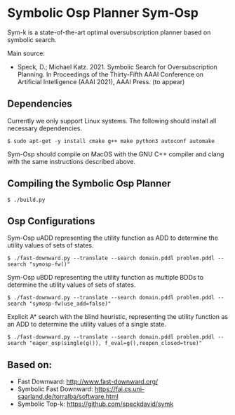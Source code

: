 # Symbolic Osp Planner Sym-Osp

Sym-k is a state-of-the-art optimal oversubscription planner based on symbolic search.

Main source:
 - Speck, D.; Michael Katz. 2021. Symbolic Search for Oversubscription Planning. In Proceedings of the Thirty-Fifth AAAI Conference on Artificial Intelligence (AAAI 2021), AAAI Press. (to appear)

## Dependencies
Currently we only support Linux systems. The following should install all necessary dependencies.
```console
$ sudo apt-get -y install cmake g++ make python3 autoconf automake
```

Sym-Osp should compile on MacOS with the GNU C++ compiler and clang with the same instructions described above.
 
## Compiling the Symbolic Osp Planner

```console
$ ./build.py 
```

## Osp Configurations

Sym-Osp uADD representing the utility function as ADD to determine the utility values of sets of states.
```console
$ ./fast-downward.py --translate --search domain.pddl problem.pddl --search "symosp-fw()"
```

Sym-Osp uBDD representing the utility function as multiple BDDs to determine the utility values of sets of states.
```console
$ ./fast-downward.py --translate --search domain.pddl problem.pddl --search "symosp-fw(use_add=false)"
```

Explicit A\* search with the blind heuristic, representing the utility function as an ADD to determine the utility values of a single state.
```console
$ ./fast-downward.py --translate --search domain.pddl problem.pddl --search "eager_osp(single(g()), f_eval=g(),reopen_closed=true)"
```

## Based on:
 - Fast Downward: http://www.fast-downward.org/
 - Symbolic Fast Downward: https://fai.cs.uni-saarland.de/torralba/software.html
 - Symbolic Top-k: https://github.com/speckdavid/symk
